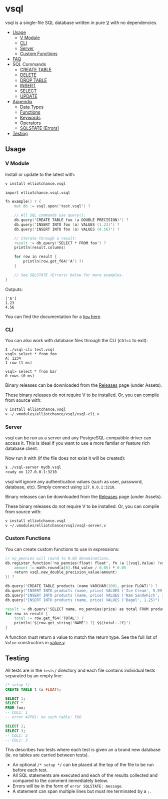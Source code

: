 vsql
====

vsql is a single-file SQL database written in pure [V](https://vlang.io) with
no dependencies.

- [Usage](#usage)
  - [V Module](#v-module)
  - [CLI](#cli)
  - [Server](#server)
  - [Custom Functions](#custom-functions)
- [FAQ](https://github.com/elliotchance/vsql/blob/main/docs/faq.rst)
- SQL Commands
  - [CREATE TABLE](https://github.com/elliotchance/vsql/blob/main/docs/create-table.rst)
  - [DELETE](https://github.com/elliotchance/vsql/blob/main/docs/delete.rst)
  - [DROP TABLE](https://github.com/elliotchance/vsql/blob/main/docs/drop-table.rst)
  - [INSERT](https://github.com/elliotchance/vsql/blob/main/docs/insert.rst)
  - [SELECT](https://github.com/elliotchance/vsql/blob/main/docs/select.rst)
  - [UPDATE](https://github.com/elliotchance/vsql/blob/main/docs/update.rst)
- [Appendix](#appendix)
  - [Data Types](https://github.com/elliotchance/vsql/blob/main/docs/data-types.rst)
  - [Functions](https://github.com/elliotchance/vsql/blob/main/docs/functions.rst)
  - [Keywords](https://github.com/elliotchance/vsql/blob/main/docs/keywords.rst)
  - [Operators](https://github.com/elliotchance/vsql/blob/main/docs/operators.rst)
  - [SQLSTATE (Errors)](https://github.com/elliotchance/vsql/blob/main/docs/sqlstate.rst)
- [Testing](#testing)

Usage
-----

### V Module

Install or update to the latest with:

```bash
v install elliotchance.vsql
```

```v
import elliotchance.vsql.vsql

fn example() ? {
    mut db := vsql.open('test.vsql') ?

    // All SQL commands use query():
    db.query('CREATE TABLE foo (a DOUBLE PRECISION)') ?
    db.query('INSERT INTO foo (a) VALUES (1.23)') ?
    db.query('INSERT INTO foo (a) VALUES (4.56)') ?

    // Iterate through a result:
    result := db.query('SELECT * FROM foo') ?
    println(result.columns)

    for row in result {
        println(row.get_f64('A') ?)
    }

    // See SQLSTATE (Errors) below for more examples.
}
```

Outputs:

```
['A']
1.23
4.56
```

You can find the documentation for a
[`Row` here](https://github.com/elliotchance/vsql/blob/main/vsql/row.v).

### CLI

You can also work with database files through the CLI (ctrl+c to exit):

```
$ ./vsql-cli test.vsql
vsql> select * from foo
A: 1234 
1 row (1 ms)

vsql> select * from bar
0 rows (0 ms)
```

Binary releases can be downloaded from the
[Releases](https://github.com/elliotchance/vsql/releases) page (under Assets).

These binary releases do not require V to be installed. Or, you can compile from
source with:

```sh
v install elliotchance.vsql
v ~/.vmodules/elliotchance/vsql/vsql-cli.v
```

### Server

vsql can be run as a server and any PostgreSQL-compatible driver can access it.
This is ideal if you want to use a more familar or feature rich database client.

Now run it with (if the file does not exist it will be created):

```sh
$ ./vsql-server mydb.vsql
ready on 127.0.0.1:3210
```

vsql will ignore any authentication values (such as user, password, database,
etc). Simply connect using `127.0.0.1:3210`.

Binary releases can be downloaded from the
[Releases](https://github.com/elliotchance/vsql/releases) page (under Assets).

These binary releases do not require V to be installed. Or, you can compile from
source with:

```sh
v install elliotchance.vsql
v ~/.vmodules/elliotchance/vsql/vsql-server.v
```

### Custom Functions

You can create custom functions to use in expressions:

```v
// no_pennies will round to 0.05 denominations.
db.register_function('no_pennies(float) float', fn (a []vsql.Value) ?vsql.Value {
    amount := math.round(a[0].f64_value / 0.05) * 0.05
    return vsql.new_double_precision_value(amount)
}) ?

db.query('CREATE TABLE products (name VARCHAR(100), price FLOAT)') ?
db.query("INSERT INTO products (name, price) VALUES ('Ice Cream', 5.99)") ?
db.query("INSERT INTO products (name, price) VALUES ('Ham Sandwhich', 3.47)") ?
db.query("INSERT INTO products (name, price) VALUES ('Bagel', 1.25)") ?

result := db.query('SELECT name, no_pennies(price) as total FROM products') ?
for row in result {
    total := row.get_f64('TOTAL') ?
    println('${row.get_string('NAME') ?} $${total:.2f}')
}
```

A function must return a value to match the return type. See the full list of
`Value` constructors in
[value.v](https://github.com/elliotchance/vsql/blob/main/vsql/value.v).

Testing
-------

All tests are in the `tests/` directory and each file contains individual tests
separated by an empty line:

```sql
/* setup */
CREATE TABLE t (x FLOAT);

SELECT 1;
SELECT *
FROM foo;
-- COL1: 1
-- error 42P01: no such table: FOO

SELECT 2;
SELECT 3;
-- COL1: 2
-- COL1: 3
```

This describes two tests where each test is given an a brand new database (ie.
no tables are carried between tests).

- An optional `/* setup */` can be placed at the top of the file to be run
before each test.
- All SQL statements are executed and each of the results collected and compared
to the comment immediately below.
- Errors will be in the form of `error SQLSTATE: message`.
- A statement can span multiple lines but must me terminated by a `;`.
